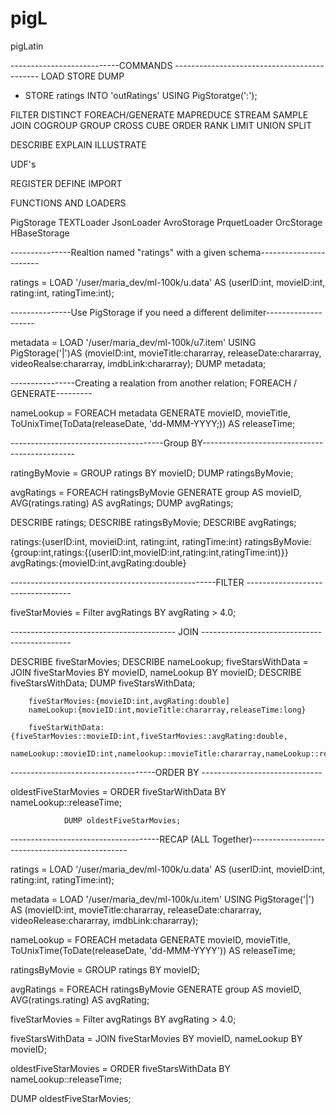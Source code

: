 # pigL
pigLatin

---------------------------COMMANDS --------------------------------------------
LOAD STORE DUMP
 - STORE ratings INTO 'outRatings' USING PigStoratge(':');
 
FILTER DISTINCT FOREACH/GENERATE  MAPREDUCE STREAM SAMPLE
JOIN COGROUP GROUP CROSS CUBE
ORDER RANK LIMIT
UNION SPLIT 

DESCRIBE  EXPLAIN  ILLUSTRATE

UDF's

REGISTER DEFINE IMPORT

FUNCTIONS AND LOADERS

PigStorage
TEXTLoader
JsonLoader
AvroStorage
PrquetLoader
OrcStorage
HBaseStorage

---------------Realtion named "ratings" with a given schema-----------------------


ratings = LOAD '/user/maria_dev/ml-100k/u.data' AS
(userID:int, movieID:int, rating:int, ratingTime:int);


---------------Use PigStorage if you need a different delimiter--------------------


metadata = LOAD '/user/maria_dev/ml-100k/u7.item' USING
           PigStorage('|')AS (movieID:int, movieTitle:chararray, releaseDate:chararray, videoRealse:chararray, imdbLink:chararray);
DUMP metadata;


----------------Creating a realation from another relation; FOREACH / GENERATE---------

nameLookup = FOREACH metadata GENERATE movieID, movieTitle, ToUnixTime(ToData(releaseDate, 'dd-MMM-YYYY;)) AS releaseTime;

--------------------------------------Group BY----------------------------------------------

ratingByMovie = GROUP ratings BY movieID;
DUMP ratingsByMovie;

avgRatings = FOREACH ratingsByMovie GENERATE group AS movieID, AVG(ratings.rating) AS avgRatings;
DUMP avgRatings;

DESCRIBE ratings;
DESCRIBE ratingsByMovie;
DESCRIBE avgRatings;

ratings:{userID:int, movieiD:int, rating:int, ratingTime:int}
ratingsByMovie:{group:int,ratings:{(userID:int,movieID:int,rating:int,ratingTime:int)}}
avgRatings:{movieID:int,avgRating:double}

---------------------------------------------------FILTER ----------------------------------

fiveStarMovies = Filter avgRatings BY avgRating > 4.0;

----------------------------------------- JOIN ---------------------------------------------

DESCRIBE fiveStarMovies;
DESCRIBE nameLookup;
fiveStarsWithData = JOIN fiveStarMovies BY movieID, nameLookup BY movieID;
DESCRIBE fiveStarsWithData;
DUMP fiveStarsWithData;

        fiveStarMovies:{movieID:int,avgRating:double]
        nameLookup:{movieID:int,movieTitle:chararray,releaseTime:long}
        
        fiveStarWithData:{fiveStarMovies::movieID:int,fiveStarMovies::avgRating:double,
        nameLookup::movieID:int,namelookup::movieTitle:chararray,nameLookup::releaseTime:long}
        
------------------------------------ORDER BY ------------------------------

oldestFiveStarMovies = ORDER fiveStarWithData BY
                nameLookup::releaseTime;
                
                DUMP oldestFiveStarMovies;
                
-------------------------------------RECAP (ALL Together)-----------------------------------------------

ratings = LOAD '/user/maria_dev/ml-100k/u.data' AS (userID:int, movieID:int, rating:int, ratingTime:int);

metadata = LOAD '/user/maria_dev/ml-100k/u.item' USING PigStorage('|') 
AS (movieID:int, movieTitle:chararray, releaseDate:chararray, videoRelease:chararray, imdbLink:chararray);

nameLookup = FOREACH metadata GENERATE movieID, movieTitle, 
          ToUnixTime(ToDate(releaseDate, 'dd-MMM-YYYY')) AS releaseTime;

ratingsByMovie = GROUP ratings BY movieID;

avgRatings = FOREACH ratingsByMovie GENERATE group AS movieID, AVG(ratings.rating) AS avgRating;

fiveStarMovies = Filter avgRatings BY avgRating > 4.0;

fiveStarsWithData = JOIN fiveStarMovies BY movieID, nameLookup BY movieID;

oldestFiveStarMovies = ORDER fiveStarsWithData BY nameLookup::releaseTime;

DUMP oldestFiveStarMovies;

    

